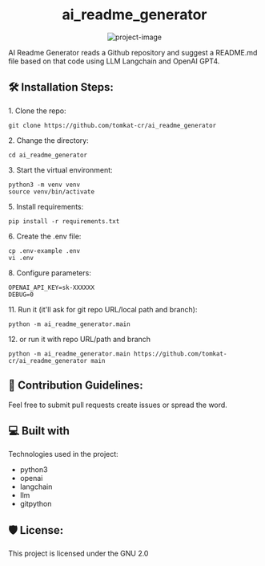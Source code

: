 <h1 align="center" id="title">ai_readme_generator</h1>

<p align="center"><img src="https://socialify.git.ci/tomkat-cr/ai_readme_generator/image?description=0&amp;font=Inter&amp;language=1&amp;name=1&amp;owner=1&amp;pattern=Plus&amp;stargazers=0&amp;theme=Light" alt="project-image"></p>

<p id="description">AI Readme Generator reads a Github repository and suggest a README.md file based on that code using LLM Langchain and OpenAI GPT4.</p>

<h2>🛠️ Installation Steps:</h2>

<p>1. Clone the repo:</p>

```
git clone https://github.com/tomkat-cr/ai_readme_generator
```

<p>2. Change the directory:</p>

```
cd ai_readme_generator
```

<p>3. Start the virtual environment:</p>

```
python3 -m venv venv
source venv/bin/activate
```

<p>5. Install requirements:</p>

```
pip install -r requirements.txt
```

<p>6. Create the .env file:</p>

```
cp .env-example .env
vi .env
```

<p>8. Configure parameters:</p>

```
OPENAI_API_KEY=sk-XXXXXX
DEBUG=0
```

<p>11. Run it (it'll ask for git repo URL/local path and branch):</p>

```
python -m ai_readme_generator.main
```

<p>12. or run it with repo URL/path and branch</p>

```
python -m ai_readme_generator.main https://github.com/tomkat-cr/ai_readme_generator main
```

<h2>🍰 Contribution Guidelines:</h2>

Feel free to submit pull requests create issues or spread the word.

<h2>💻 Built with</h2>

Technologies used in the project:

*   python3
*   openai
*   langchain
*   llm
*   gitpython

<h2>🛡️ License:</h2>

This project is licensed under the GNU 2.0

